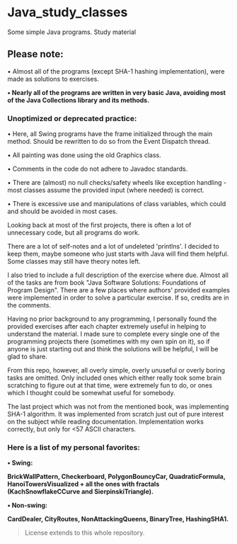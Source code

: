 # Java_study_classes
Some simple Java programs. Study material


## Please note:

• Almost all of the programs (except SHA-1 hashing implementation), were made as solutions to exercises.

**• Nearly all of the programs are written in very basic Java, avoiding most of the Java Collections library and its methods.**
	
### Unoptimized or deprecated practice:
  
• Here, all Swing programs have the frame initialized through the main method. Should be rewritten to do so from the
	Event Dispatch thread.
  
• All painting was done using the old Graphics class.

• Comments in the code do not adhere to Javadoc standards.

• There are (almost) no null checks/safety wheels like exception handling - most classes assume the provided input (where needed) is correct.

• There is excessive use and manipulations of class variables, which could and should be avoided in most cases.


Looking back at most of the first projects, there is often a lot of unnecessary code, but all programs do work.

There are a lot of self-notes and a lot of undeleted 'printlns'. I decided to keep them, maybe someone who just starts with Java will find 
them helpful. Some classes may still have theory notes left.

I also tried to include a full description of the exercise where due.
Almost all of the tasks are from book "Java Software Solutions: Foundations of Program Design". There are a few places where
authors' provided examples were implemented in order to solve a particular exercise. If so, credits are in the comments.

Having no prior background to any programming, I personally found the provided exercises after each chapter extremely useful in helping
to understand the material. I made sure to complete every single one of the programming projects there (sometimes with my own spin
on it), so if anyone is just starting out and think the solutions will be helpful, I will be glad to share.

From this repo, however, all overly simple, overly unuseful or overly boring tasks are omitted. Only included ones which either
really took some brain scratching to figure out at that time, were extremely fun to do, or ones which I thought could be somewhat
useful for somebody.

The last project which was not from the mentioned book, was implementing SHA-1 algorithm. It was implemented from scratch just out 
of pure interest on the subject while reading documentation. Implementation works correctly, but only for <57 ASCII characters.

### Here is a list of my personal favorites:

**• Swing:**		  

**BrickWallPattern, Checkerboard, PolygonBouncyCar, QuadraticFormula, HanoiTowersVisualized + all the ones with fractals (KachSnowflakeCCurve and SierpinskiTriangle).**
            
**• Non-swing:**

**CardDealer, CityRoutes, NonAttackingQueens, BinaryTree, HashingSHA1.**

>

>

> License extends to this whole repository.
